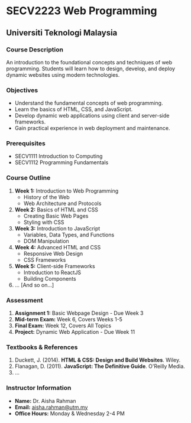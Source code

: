 # SECV2223 Web Programming
## Universiti Teknologi Malaysia

### Course Description
An introduction to the foundational concepts and techniques of web programming. Students will learn how to design, develop, and deploy dynamic websites using modern technologies.

### Objectives
- Understand the fundamental concepts of web programming.
- Learn the basics of HTML, CSS, and JavaScript.
- Develop dynamic web applications using client and server-side frameworks.
- Gain practical experience in web deployment and maintenance.

### Prerequisites
- SECV1111 Introduction to Computing
- SECV1112 Programming Fundamentals

### Course Outline
1. **Week 1:** Introduction to Web Programming
    - History of the Web
    - Web Architecture and Protocols
2. **Week 2:** Basics of HTML and CSS
    - Creating Basic Web Pages
    - Styling with CSS
3. **Week 3:** Introduction to JavaScript
    - Variables, Data Types, and Functions
    - DOM Manipulation
4. **Week 4:** Advanced HTML and CSS
    - Responsive Web Design
    - CSS Frameworks
5. **Week 5:** Client-side Frameworks
    - Introduction to ReactJS
    - Building Components
6. ... [And so on...]

### Assessment
1. **Assignment 1:** Basic Webpage Design - Due Week 3
2. **Mid-term Exam:** Week 6, Covers Weeks 1-5
3. **Final Exam:** Week 12, Covers All Topics
4. **Project:** Dynamic Web Application - Due Week 11

### Textbooks & References
1. Duckett, J. (2014). **HTML & CSS: Design and Build Websites**. Wiley.
2. Flanagan, D. (2011). **JavaScript: The Definitive Guide**. O'Reilly Media.
3. ...

### Instructor Information
- **Name:** Dr. Aisha Rahman
- **Email:** aisha.rahman@utm.my
- **Office Hours:** Monday & Wednesday 2-4 PM

